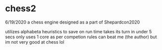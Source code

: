 # chess2
6/19/2020 a chess engine designed as a part of Shepardcon2020

utilizes alphabeta heuristics to save on run time
takes its turn in under 5 secs
only uses 1 core as per competion rules
can beat me (the author) but im not very good at chess lol

